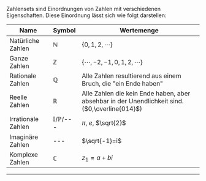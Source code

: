Zahlensets sind Einordnungen von Zahlen mit verschiedenen Eigenschaften.
Diese Einordnung lässt sich wie folgt darstellen:

| Name               | Symbol             | Wertemenge                                                                                    |
| ------------------ | ------------------ | --------------------------------------------------------------------------------------------- |
| Natürliche Zahlen  | $\mathbb{N}$       | $\{0,1,2,\cdots\}$                                                                            |
| Ganze Zahlen       | $\mathbb{Z}$       | $\{\cdots,-2,-1,0,1,2,\cdots\}$                                                               |
| Rationale Zahlen   | $\mathbb{Q}$       | Alle Zahlen resultierend aus einem Bruch, die "ein Ende haben"                                |
| Reelle Zahlen      | $\mathbb{R}$       | Alle Zahlen die kein Ende haben, aber absehbar in der Unendlichkeit sind.<br>($0,\overline{014}$) |
| Irrationale Zahlen | $\mathbb{I/P/}$--- | $\pi$, $e$, $\sqrt{2}$                                                                                              |
| Imaginäre Zahlen   | ---                | $\sqrt{-1}=i$                                                                                 |
| Komplexe Zahlen    | $\mathbb{C}$       | $z_{1}=a+bi$                                                                                  |

---
